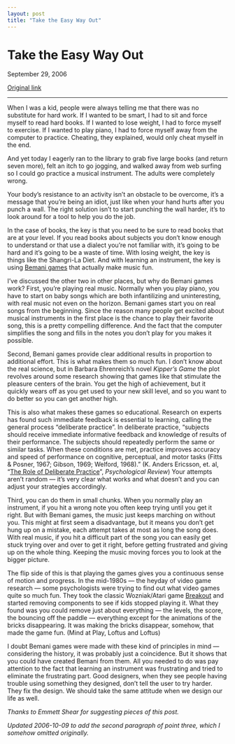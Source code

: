 ```yaml
---
layout: post
title: "Take the Easy Way Out"
---
```

Take the Easy Way Out
=====================

September 29, 2006

[Original link](http://www.aaronsw.com/weblog/easywayout)

* * * * *

When I was a kid, people were always telling me that there was no
substitute for hard work. If I wanted to be smart, I had to sit and
force myself to read hard books. If I wanted to lose weight, I had to
force myself to exercise. If I wanted to play piano, I had to force
myself away from the computer to practice. Cheating, they explained,
would only cheat myself in the end.

And yet today I eagerly ran to the library to grab five large books (and
return seven more), felt an itch to go jogging, and walked away from web
surfing so I could go practice a musical instrument. The adults were
completely wrong.

Your body’s resistance to an activity isn’t an obstacle to be overcome,
it’s a message that you’re being an idiot, just like when your hand
hurts after you punch a wall. The right solution isn’t to start punching
the wall harder, it’s to look around for a tool to help you do the job.

In the case of books, the key is that you need to be sure to read books
that are at your level. If you read books about subjects you don’t know
enough to understand or that use a dialect you’re not familiar with,
it’s going to be hard and it’s going to be a waste of time. With losing
weight, the key is things like the Shangri-La Diet. And with learning an
instrument, the key is using [Bemani
games](http://en.wikipedia.org/wiki/Bemani) that actually make music
fun.

I’ve discussed the other two in other places, but why do Bemani games
work? First, you’re playing real music. Normally when you play piano,
you have to start on baby songs which are both infantilizing and
uninteresting, with real music not even on the horizon. Bemani games
start you on real songs from the beginning. Since the reason many people
get excited about musical instruments in the first place is the chance
to play their favorite song, this is a pretty compelling difference. And
the fact that the computer simplifies the song and fills in the notes
you don’t play for you makes it possible.

Second, Bemani games provide clear additional results in proportion to
additional effort. This is what makes them so much fun. I don’t know
about the real science, but in Barbara Ehrenreich’s novel *Kipper’s
Game* the plot revolves around some research showing that games like
that stimulate the pleasure centers of the brain. You get the high of
achievement, but it quickly wears off as you get used to your new skill
level, and so you want to do better so you can get another high.

This is also what makes these games so educational. Research on experts
has found such immediate feedback is essential to learning, calling the
general process “deliberate practice”. In deliberate practice, “subjects
should receive immediate informative feedback and knowledge of results
of their performance. The subjects should repeatedly perform the same or
similar tasks. When these conditions are met, practice improves accuracy
and speed of performance on cognitive, perceptual, and motor tasks
(Fitts & Posner, 1967; Gibson, 1969; Welford, 1968).” (K. Anders
Ericsson, et. al, “[The Role of Deliberate
Practice](http://www.freakonomics.com/pdf/DeliberatePractice(PsychologicalReview).pdf)”,
*Psychological Review*) Your attempts aren’t random — it’s very clear
what works and what doesn’t and you can adjust your strategies
accordingly.

Third, you can do them in small chunks. When you normally play an
instrument, if you hit a wrong note you often keep trying until you get
it right. But with Bemani games, the music just keeps marching on
without you. This might at first seem a disadvantage, but it means you
don’t get hung up on a mistake, each attempt takes at most as long the
song does. With real music, if you hit a difficult part of the song you
can easily get stuck trying over and over to get it right, before
getting frustrated and giving up on the whole thing. Keeping the music
moving forces you to look at the bigger picture.

The flip side of this is that playing the games gives you a continuous
sense of motion and progress. In the mid-1980s — the heyday of video
game research — some psychologists were trying to find out what video
games quite so much fun. They took the classic Wozniak/Atari game
[Breakout](http://en.wikipedia.org/wiki/Breakout) and started removing
components to see if kids stopped playing it. What they found was you
could remove just about everything — the levels, the score, the bouncing
off the paddle — everything except for the animations of the bricks
disappearing. It was making the bricks disappear, somehow, that made the
game fun. (Mind at Play, Loftus and Loftus)

I doubt Bemani games were made with these kind of principles in mind —
considering the history, it was probably just a coincidence. But it
shows that you could have created Bemani from them. All you needed to do
was pay attention to the fact that learning an instrument was
frustrating and tried to eliminate the frustrating part. Good designers,
when they see people having trouble using something they designed, don’t
tell the user to try harder. They fix the design. We should take the
same attitude when we design our life as well.

*Thanks to Emmett Shear for suggesting pieces of this post.*

*Updated 2006-10-09 to add the second paragraph of point three, which I
somehow omitted originally.*
